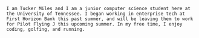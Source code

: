 	I am Tucker Miles and I am a junior computer science student here at the University of Tennessee. I began working in enterprise tech at First Horizon Bank this past summer, and will be leaving them to work for Pilot Flying J this upcoming summer. In my free time, I enjoy coding, golfing, and running.
